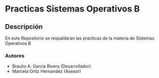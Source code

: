 # Practicas Sistemas Operativos B

## Descripción
En este Repositorio se respaldaran las practicas de la materia de Sistemas Operativos B

### Autores
- Braulio A. García Rivera (Desarrollador)
- Marcela Ortiz Hernandez (Asesor)
